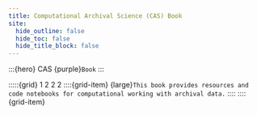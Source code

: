 ```yaml
---
title: Computational Archival Science (CAS) Book
site:
  hide_outline: false
  hide_toc: false
  hide_title_block: false
---
```


:::{hero}
CAS {purple}`Book`
:::

:::::{grid} 1 2 2 2
::::{grid-item}
{large}`This book provides resources and code notebooks for computational working with archival data.`
::::
::::{grid-item}

